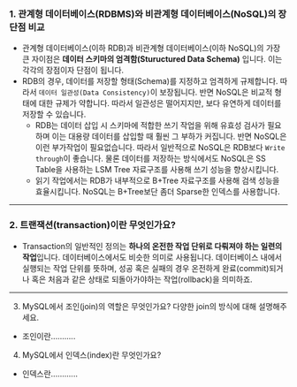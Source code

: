 ### 1. 관계형 데이터베이스(RDBMS)와 비관계형 데이터베이스(NoSQL)의 장단점 비교

- 관계형 데이터베이스(이하 RDB)과 비관계형 데이터베이스(이하 NoSQL)의 가장 큰 자이점은 **데이터 스키마의 엄격함(Stuructured Data Schema)** 입니다. 이는 각각의 장점이자 단점이 됩니다.
- RDB의 경우, 데이터를 저장할 형태(Schema)를 지정하고 엄격하게 규제합니다. 따라서 `데이터 일관성(Data Consistency)`이 보장됩니다. 반면 NoSQL은 비교적 형태에 대한 규제가 약합니다. 따라서 일관성은 떨어지지만, 보다 유연하게 데이터를 저장할 수 있습니다.
  - RDB는 데이터 삽입 시 스키마에 적합한 쓰기 작업을 위해 유효성 검사가 필요하며 이는 대용량 데이터를 삽입할 때 훨씬 그 부하가 커집니다. 반면 NoSQL은 이런 부가작업이 필요없습니다. 따라서 일반적으로 NoSQL은 RDB보다 `Write through`이 좋습니다. 물론 데이터를 저장하는 방식에서도 NoSQL은 SS Table을 사용하는 LSM Tree 자료구조를 사용해 쓰기 성능을 향상시킵니다.
  - 읽기 작업에서는 RDB가 내부적으로 B+Tree 자료구조를 사용해 검색 성능을 효율시킵니다. NoSQL는 B+Tree보단 좀더 Sparse한 인덱스를 사용합니다.

---

### 2. 트랜잭션(transaction)이란 무엇인가요?

- Transaction의 일반적인 정의는 **하나의 온전한 작업 단위로 다뤄져야 하는 일련의 작업**입니다. 데이터베이스에서도 비슷한 의미로 사용됩니다. 데이터베이스 내에서 실행되는 작업 단위를 뜻하며, 성공 혹은 실패의 경우 온전하게 완료(commit)되거나 혹은 처음과 같은 상태로 되돌아가야하는 작업(rollback)을 의미하죠.

---

3. MySQL에서 조인(join)의 역할은 무엇인가요? 다양한 join의 방식에 대해 설명해주세요.

- 조인이란...........

4. MySQL에서 인덱스(index)란 무엇인가요?

- 인덱스란............
